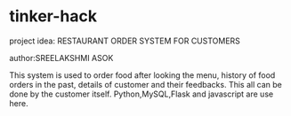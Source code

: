 # tinker-hack
project idea: RESTAURANT ORDER SYSTEM FOR CUSTOMERS

author:SREELAKSHMI ASOK

This system is used to order food after looking the menu, history of food orders in the past, details of customer and their feedbacks.
This all can be done by the customer itself. Python,MySQL,Flask and javascript are use here.
